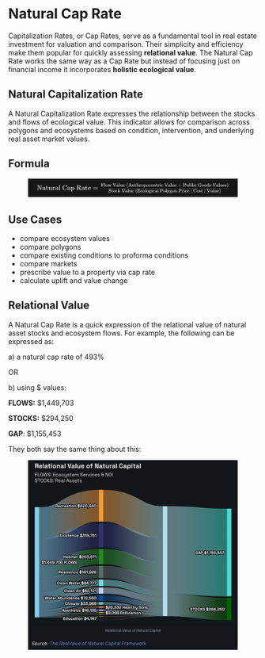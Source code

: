 # Natural Cap Rate

Capitalization Rates, or Cap Rates, serve as a fundamental tool in real estate investment for valuation and comparison. Their simplicity and efficiency make them popular for quickly assessing **relational value**. The Natural Cap Rate works the same way as a Cap Rate but instead of focusing just on financial income it incorporates **holistic ecological value**.

## Natural Capitalization Rate

A Natural Capitalization Rate expresses the relationship between the stocks and flows of ecological value. This indicator allows for comparison across polygons and ecosystems based on condition, intervention, and underlying real asset market values.&#x20;

## Formula

<figure><img src="../../.gitbook/assets/image (6).png" alt=""><figcaption></figcaption></figure>

## Use Cases

* compare ecosystem values
* compare polygons
* compare existing conditions to proforma conditions
* compare markets
* prescribe value to a property via cap rate
* calculate uplift and value change

## Relational Value

A Natural Cap Rate is a quick expression of the relational value of natural asset stocks and ecosystem flows. For example, the following can be expressed as:

a) a natural cap rate of 493%&#x20;

OR&#x20;

b) using $ values:&#x20;

**FLOWS:** $1,449,703

**STOCKS:** $294,250

**GAP**: $1,155,453

They both say the same thing about this:

<figure><img src="../../.gitbook/assets/image (1).png" alt=""><figcaption></figcaption></figure>
